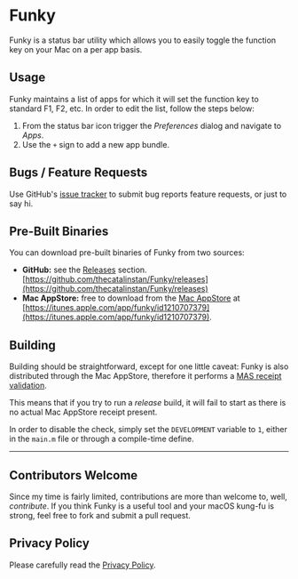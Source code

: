# Funky

Funky is a status bar utility which allows you to easily toggle the function key on your Mac on a per app basis.

## Usage 

Funky maintains a list of apps for which it will set the function key to standard F1, F2, etc. In order to edit the list, follow the steps below:

1. From the status bar icon trigger the *Preferences* dialog and navigate to *Apps*. 
2. Use the `+` sign to add a new app bundle.

## Bugs / Feature Requests

Use GitHub's [issue tracker](https://github.com/thecatalinstan/Funky/issues) to submit bug reports feature requests, or just to say hi.

## Pre-Built Binaries

You can download pre-built binaries of Funky from two sources:

- **GitHub:** see the [Releases](https://github.com/thecatalinstan/Funky/releases) section. [https://github.com/thecatalinstan/Funky/releases](https://github.com/thecatalinstan/Funky/releases)
- **Mac AppStore:** free to download from the [Mac AppStore](https://itunes.apple.com/app/funky/id1210707379) at [https://itunes.apple.com/app/funky/id1210707379](https://itunes.apple.com/app/funky/id1210707379).

## Building

Building should be straightforward, except for one little caveat: Funky is also distributed through the Mac AppStore, therefore it performs a [MAS receipt validation](https://developer.apple.com/library/archive/releasenotes/General/ValidateAppStoreReceipt/Introduction.html#//apple_ref/doc/uid/TP40010573-CH105-SW1). 

This means that if you try to run a *release* build, it will fail to start as there is no actual Mac AppStore receipt present.

In order to disable the check, simply set the `DEVELOPMENT` variable to `1`, either in the `main.m` file or through a compile-time define.

---

## Contributors Welcome

Since my time is fairly limited, contributions are more than welcome to, well, *contribute*. If you think Funky is a useful tool and your macOS kung-fu is strong, feel free to fork and submit a pull request.

## Privacy Policy

Please carefully read the [Privacy Policy](https://github.com/thecatalinstan/Funky/blob/master/Privacy.md).
